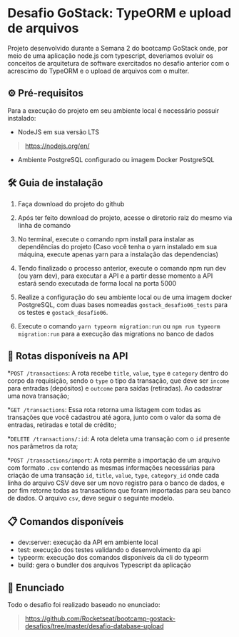 # Desafio GoStack: TypeORM e upload de arquivos
Projeto desenvolvido durante a Semana 2 do bootcamp GoStack onde, por meio de uma aplicação node.js com typescript, deveriamos evoluir os conceitos de arquitetura de software exercitados no desafio anterior com o acrescimo do TypeORM e o upload de arquivos com o multer.

## ⚙ Pré-requisitos
Para a execução do projeto em seu ambiente local é necessário possuir instalado:

- NodeJS em sua versão LTS
> https://nodejs.org/en/

- Ambiente PostgreSQL configurado ou imagem Docker PostgreSQL

## 🛠 Guia de instalação
1. Faça download do projeto do github
2. Após ter feito download do projeto, acesse o diretorio raiz do mesmo via linha de comando
3. No terminal, execute o comando npm install para instalar as dependências do projeto (Caso você tenha o yarn instalado em sua máquina, execute apenas yarn para a instalação das dependencias)
4. Tendo finalizado o processo anterior, execute o comando npm run dev (ou yarn dev), para executar a API e a partir desse momento a API estará sendo executada de forma local na porta 5000

5. Realize a configuração do seu ambiente local ou de uma imagem docker PostgreSQL, com duas bases nomeadas `gostack_desafio06_tests` para os testes e `gostack_desafio06`.
6. Execute o comando `yarn typeorm migration:run` ou `npm run typeorm migration:run` para a execução das migrations no banco de dados

## 📩 Rotas disponíveis na API
*`POST /transactions`: A rota recebe `title`, `value`, `type` e `category` dentro do corpo da requisição, sendo o `type` o tipo da transação, que deve ser `income` para entradas (depósitos) e `outcome` para saídas (retiradas). Ao cadastrar uma nova transação;

*`GET /transactions`: Essa rota retorna uma listagem com todas as transações que você cadastrou até agora, junto com o valor da soma de entradas, retiradas e total de crédito;

*`DELETE /transactions/:id`: A rota deleta uma transação com o `id` presente nos parâmetros da rota;

*`POST /transactions/import`: A rota permite a importação de um arquivo com formato `.csv` contendo as mesmas informações necessárias para criação de uma transação `id`, `title`, `value`, `type`, `category_id` onde cada linha do arquivo CSV deve ser um novo registro para o banco de dados, e por fim retorne todas as transactions que foram importadas para seu banco de dados. O arquivo `csv`, deve seguir o seguinte modelo.

## 📋 Comandos disponíveis
* dev:server: execução da API em ambiente local
* test: execução dos testes validando o desenvolvimento da api
* typeorm: execução dos comandos disponiveis da cli do typeorm
* build: gera o bundler dos arquivos Typescript da aplicação

## 📙 Enunciado
Todo o desafio foi realizado baseado no enunciado:
> https://github.com/Rocketseat/bootcamp-gostack-desafios/tree/master/desafio-database-upload
